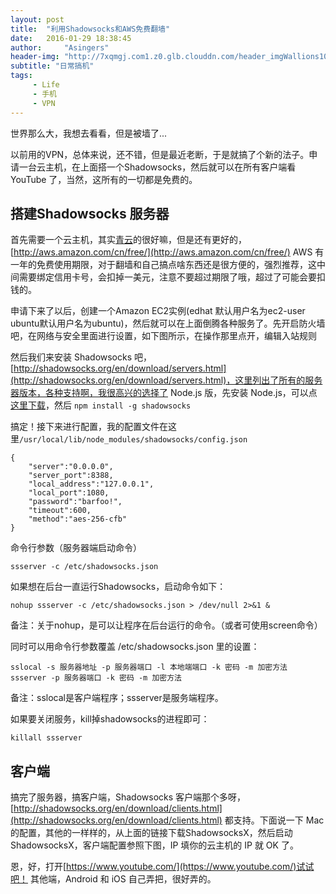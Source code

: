 ```yaml
---
layout: post
title:  "利用Shadowsocks和AWS免费翻墙"
date:   2016-01-29 18:38:45
author:     "Asingers"
header-img: "http://7xqmgj.com1.z0.glb.clouddn.com/header_imgWallions10267.png"
subtitle: "日常搞机"
tags:
     - Life
     - 手机
     - VPN
---
```



世界那么大，我想去看看，但是被墙了...

以前用的VPN，总体来说，还不错，但是最近老断，于是就搞了个新的法子。申请一台云主机，在上面搭一个Shadowsocks，然后就可以在所有客户端看 YouTube 了，当然，这所有的一切都是免费的。

## 搭建Shadowsocks 服务器

首先需要一个云主机，其实[青云](https://www.qingcloud.com/)的很好嘛，但是还有更好的，[http://aws.amazon.com/cn/free/](http://aws.amazon.com/cn/free/) AWS 有一年的免费使用期限，对于翻墙和自己搞点啥东西还是很方便的，强烈推荐，这中间需要绑定信用卡号，会扣掉一美元，注意不要超过期限了哦，超过了可能会要扣钱的。

申请下来了以后，创建一个Amazon EC2实例(edhat 默认用户名为ec2-user ubuntu默认用户名为ubuntu)，然后就可以在上面倒腾各种服务了。先开启防火墙吧，在网络与安全里面进行设置，如下图所示，在操作那里点开，编辑入站规则
<img src="http://ingf.github.io/img/shadowsocks-safe.png" alt="" class="shadow"/>


然后我们来安装 Shadowsocks 吧，[http://shadowsocks.org/en/download/servers.html](http://shadowsocks.org/en/download/servers.html)，这里列出了所有的服务器版本，各种支持啊，我很高兴的选择了 Node.js 版，先安装 Node.js，可以点[这里下载](https://nodejs.org/download/)，然后 `npm install -g shadowsocks` 

搞定！接下来进行配置，我的配置文件在这里`/usr/local/lib/node_modules/shadowsocks/config.json`

    {
        "server":"0.0.0.0",
        "server_port":8388,
        "local_address":"127.0.0.1",
        "local_port":1080,
        "password":"barfoo!",
        "timeout":600,
        "method":"aes-256-cfb"
    }

命令行参数（服务器端启动命令）

	ssserver -c /etc/shadowsocks.json
如果想在后台一直运行Shadowsocks，启动命令如下：

	nohup ssserver -c /etc/shadowsocks.json > /dev/null 2>&1 &
备注：关于nohup，是可以让程序在后台运行的命令。（或者可使用screen命令）

同时可以用命令行参数覆盖 /etc/shadowsocks.json 里的设置：

	sslocal -s 服务器地址 -p 服务器端口 -l 本地端端口 -k 密码 -m 加密方法
	ssserver -p 服务器端口 -k 密码 -m 加密方法

备注：sslocal是客户端程序；ssserver是服务端程序。

如果要关闭服务，kill掉shadowsocks的进程即可：

	killall ssserver

## 客户端

搞完了服务器，搞客户端，Shadowsocks 客户端那个多呀，[http://shadowsocks.org/en/download/clients.html](http://shadowsocks.org/en/download/clients.html) 都支持。下面说一下 Mac 的配置，其他的一样样的，从上面的链接下载ShadowsocksX，然后启动ShadowsocksX，客户端配置参照下图，IP 填你的云主机的 IP 就 OK 了。
<img src="http://ingf.github.io/img/shadowsocks1.png" alt="" class="shadow"/>
<img src="http://ingf.github.io/img/shadowsocks2.png" alt="" class="shadow"/>


恩，好，打开[https://www.youtube.com/](https://www.youtube.com/)试试吧！
其他端，Android 和 iOS 自己弄把，很好弄的。


